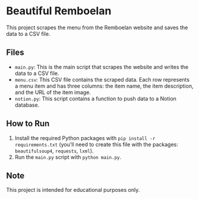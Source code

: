 # Beautiful Remboelan

This project scrapes the menu from the Remboelan website and saves the data to a CSV file.

## Files

- `main.py`: This is the main script that scrapes the website and writes the data to a CSV file.
- `menu.csv`: This CSV file contains the scraped data. Each row represents a menu item and has three columns: the item name, the item description, and the URL of the item image.
- `notion.py`: This script contains a function to push data to a Notion database.

## How to Run

1. Install the required Python packages with `pip install -r requirements.txt` (you'll need to create this file with the packages: `beautifulsoup4`, `requests`, `lxml`).
2. Run the `main.py` script with `python main.py`.

## Note

This project is intended for educational purposes only.
